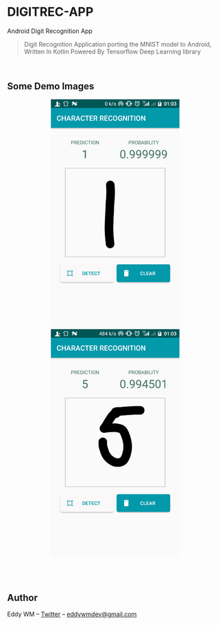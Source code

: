 # DIGITREC-APP
Android Digit Recognition App

> Digit Recognition Application porting the MNIST model to Android, Written In Kotlin Powered By Tensorflow Deep Learning library

<br>

## Some Demo Images


<p align="center">
  
  <img src="https://raw.githubusercontent.com/eddywm/DIGITREC-APP/master/pic1.png" width="300">


  <img src="https://raw.githubusercontent.com/eddywm/DIGITREC-APP/master/pic2.png" width="300">


   </p>
<br>
<br>

## Author

Eddy WM – [Twitter](https://twitter.com/eddy_wm) – eddywmdev@gmail.com

<br>
<br>
